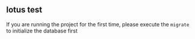 ## lotus test

If you are running the project for the first time, please execute the `migrate`  to initialize the database first